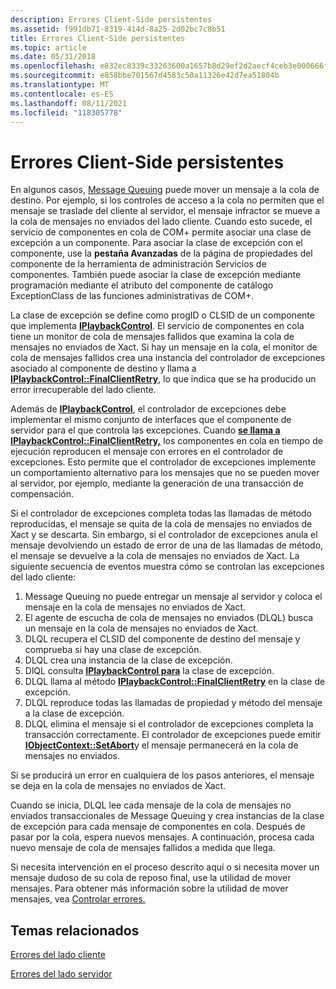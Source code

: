 ```yaml
---
description: Errores Client-Side persistentes
ms.assetid: f991db71-8319-414d-8a25-2d02bc7c8b51
title: Errores Client-Side persistentes
ms.topic: article
ms.date: 05/31/2018
ms.openlocfilehash: e832ec8339c33263600a1657b8d29ef2d2aecf4ceb3e000666f9db5776b3ac13
ms.sourcegitcommit: e858bbe701567d4583c50a11326e42d7ea51804b
ms.translationtype: MT
ms.contentlocale: es-ES
ms.lasthandoff: 08/11/2021
ms.locfileid: "118305778"
---
```

# <a name="persistent-client-side-failures"></a>Errores Client-Side persistentes

En algunos casos, [Message Queuing](/previous-versions/windows/desktop/legacy/ms711472(v=vs.85)) puede mover un mensaje a la cola de destino. Por ejemplo, si los controles de acceso a la cola no permiten que el mensaje se traslade del cliente al servidor, el mensaje infractor se mueve a la cola de mensajes no enviados del lado cliente. Cuando esto sucede, el servicio de componentes en cola de COM+ permite asociar una clase de excepción a un componente. Para asociar la clase de excepción con el componente, use la **pestaña Avanzadas** de la página de propiedades del componente de la herramienta de administración Servicios de componentes. También puede asociar la clase de excepción mediante programación mediante el atributo del componente de catálogo ExceptionClass de las funciones administrativas de COM+.

La clase de excepción se define como progID o CLSID de un componente que implementa [**IPlaybackControl**](/windows/desktop/api/ComSvcs/nn-comsvcs-iplaybackcontrol). El servicio de componentes en cola tiene un monitor de cola de mensajes fallidos que examina la cola de mensajes no enviados de Xact. Si hay un mensaje en la cola, el monitor de cola de mensajes fallidos crea una instancia del controlador de excepciones asociado al componente de destino y llama a [**IPlaybackControl::FinalClientRetry**](/windows/desktop/api/ComSvcs/nf-comsvcs-iplaybackcontrol-finalclientretry), lo que indica que se ha producido un error irrecuperable del lado cliente.

Además de [**IPlaybackControl**](/windows/desktop/api/ComSvcs/nn-comsvcs-iplaybackcontrol), el controlador de excepciones debe implementar el mismo conjunto de interfaces que el componente de servidor para el que controla las excepciones. Cuando [**se llama a IPlaybackControl::FinalClientRetry,**](/windows/desktop/api/ComSvcs/nf-comsvcs-iplaybackcontrol-finalclientretry) los componentes en cola en tiempo de ejecución reproducen el mensaje con errores en el controlador de excepciones. Esto permite que el controlador de excepciones implemente un comportamiento alternativo para los mensajes que no se pueden mover al servidor, por ejemplo, mediante la generación de una transacción de compensación.

Si el controlador de excepciones completa todas las llamadas de método reproducidas, el mensaje se quita de la cola de mensajes no enviados de Xact y se descarta. Sin embargo, si el controlador de excepciones anula el mensaje devolviendo un estado de error de una de las llamadas de método, el mensaje se devuelve a la cola de mensajes no enviados de Xact. La siguiente secuencia de eventos muestra cómo se controlan las excepciones del lado cliente:

1.  Message Queuing no puede entregar un mensaje al servidor y coloca el mensaje en la cola de mensajes no enviados de Xact.
2.  El agente de escucha de cola de mensajes no enviados (DLQL) busca un mensaje en la cola de mensajes no enviados de Xact.
3.  DLQL recupera el CLSID del componente de destino del mensaje y comprueba si hay una clase de excepción.
4.  DLQL crea una instancia de la clase de excepción.
5.  DlQL consulta [**IPlaybackControl para**](/windows/desktop/api/ComSvcs/nn-comsvcs-iplaybackcontrol) la clase de excepción.
6.  DLQL llama al método [**IPlaybackControl::FinalClientRetry**](/windows/desktop/api/ComSvcs/nf-comsvcs-iplaybackcontrol-finalclientretry) en la clase de excepción.
7.  DLQL reproduce todas las llamadas de propiedad y método del mensaje a la clase de excepción.
8.  DLQL elimina el mensaje si el controlador de excepciones completa la transacción correctamente. El controlador de excepciones puede emitir [**IObjectContext::SetAbort**](/windows/desktop/api/ComSvcs/nf-comsvcs-iobjectcontext-setabort)y el mensaje permanecerá en la cola de mensajes no enviados.

Si se producirá un error en cualquiera de los pasos anteriores, el mensaje se deja en la cola de mensajes no enviados de Xact.

Cuando se inicia, DLQL lee cada mensaje de la cola de mensajes no enviados transaccionales de Message Queuing y crea instancias de la clase de excepción para cada mensaje de componentes en cola. Después de pasar por la cola, espera nuevos mensajes. A continuación, procesa cada nuevo mensaje de cola de mensajes fallidos a medida que llega.

Si necesita intervención en el proceso descrito aquí o si necesita mover un mensaje dudoso de su cola de reposo final, use la utilidad de mover mensajes. Para obtener más información sobre la utilidad de mover mensajes, vea [Controlar errores.](handling-errors-in-queued-components.md)

## <a name="related-topics"></a>Temas relacionados

<dl> <dt>

[Errores del lado cliente](client-side-errors.md)
</dt> <dt>

[Errores del lado servidor](server-side-errors.md)
</dt> </dl>

 

 



